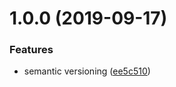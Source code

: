 # 1.0.0 (2019-09-17)


### Features

* semantic versioning ([ee5c510](https://github.com/allenevans/lerna-changed/commit/ee5c510))
